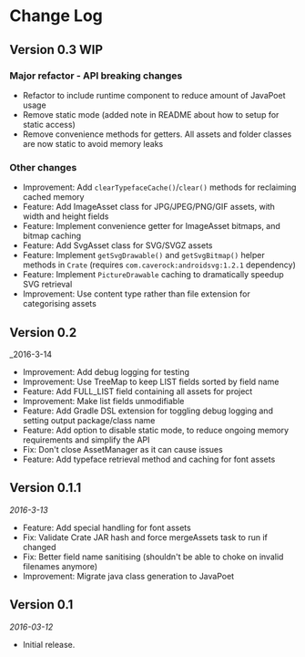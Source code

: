 Change Log
==========

## Version 0.3 WIP

### Major refactor - API breaking changes

 *  Refactor to include runtime component to reduce amount of JavaPoet usage
 *  Remove static mode (added note in README about how to setup for static access)
 *  Remove convenience methods for getters. All assets and folder classes are now static to avoid memory leaks

### Other changes

 *  Improvement: Add `clearTypefaceCache()`/`clear()` methods for reclaiming cached memory
 *  Feature: Add ImageAsset class for JPG/JPEG/PNG/GIF assets, with width and height fields
 *  Feature: Implement convenience getter for ImageAsset bitmaps, and bitmap caching
 *  Feature: Add SvgAsset class for SVG/SVGZ assets
 *  Feature: Implement `getSvgDrawable()` and `getSvgBitmap()` helper methods in `Crate` (requires `com.caverock:androidsvg:1.2.1` dependency)
 *  Feature: Implement `PictureDrawable` caching to dramatically speedup SVG retrieval
 *  Improvement: Use content type rather than file extension for categorising assets


## Version 0.2

_2016-3-14

 *  Improvement: Add debug logging for testing
 *  Improvement: Use TreeMap to keep LIST fields sorted by field name
 *  Feature: Add FULL_LIST field containing all assets for project
 *  Improvement: Make list fields unmodifiable
 *  Feature: Add Gradle DSL extension for toggling debug logging and setting output package/class name
 *  Feature: Add option to disable static mode, to reduce ongoing memory requirements and simplify the API
 *  Fix: Don't close AssetManager as it can cause issues
 *  Feature: Add typeface retrieval method and caching for font assets


## Version 0.1.1

_2016-3-13_

 *  Feature: Add special handling for font assets
 *  Fix: Validate Crate JAR hash and force mergeAssets task to run if changed
 *  Fix: Better field name sanitising (shouldn't be able to choke on invalid filenames anymore)
 *  Improvement: Migrate java class generation to JavaPoet


## Version 0.1

_2016-03-12_

 *  Initial release.

